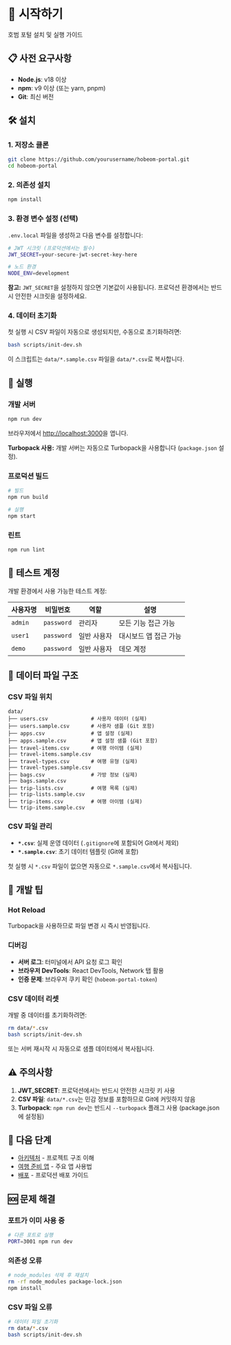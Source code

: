 # 🚀 시작하기

호범 포털 설치 및 실행 가이드

## 📋 사전 요구사항

- **Node.js**: v18 이상
- **npm**: v9 이상 (또는 yarn, pnpm)
- **Git**: 최신 버전

## 🛠️ 설치

### 1. 저장소 클론

```bash
git clone https://github.com/yourusername/hobeom-portal.git
cd hobeom-portal
```

### 2. 의존성 설치

```bash
npm install
```

### 3. 환경 변수 설정 (선택)

`.env.local` 파일을 생성하고 다음 변수를 설정합니다:

```bash
# JWT 시크릿 (프로덕션에서는 필수)
JWT_SECRET=your-secure-jwt-secret-key-here

# 노드 환경
NODE_ENV=development
```

**참고:** `JWT_SECRET`을 설정하지 않으면 기본값이 사용됩니다. 프로덕션 환경에서는 반드시 안전한 시크릿을 설정하세요.

### 4. 데이터 초기화

첫 실행 시 CSV 파일이 자동으로 생성되지만, 수동으로 초기화하려면:

```bash
bash scripts/init-dev.sh
```

이 스크립트는 `data/*.sample.csv` 파일을 `data/*.csv`로 복사합니다.

## 🏃 실행

### 개발 서버

```bash
npm run dev
```

브라우저에서 [http://localhost:3000](http://localhost:3000)을 엽니다.

**Turbopack 사용:** 개발 서버는 자동으로 Turbopack을 사용합니다 (`package.json` 설정).

### 프로덕션 빌드

```bash
# 빌드
npm run build

# 실행
npm start
```

### 린트

```bash
npm run lint
```

## 🔑 테스트 계정

개발 환경에서 사용 가능한 테스트 계정:

| 사용자명 | 비밀번호   | 역할        | 설명                  |
| -------- | ---------- | ----------- | --------------------- |
| `admin`  | `password` | 관리자      | 모든 기능 접근 가능   |
| `user1`  | `password` | 일반 사용자 | 대시보드 앱 접근 가능 |
| `demo`   | `password` | 일반 사용자 | 데모 계정             |

## 📂 데이터 파일 구조

### CSV 파일 위치

```
data/
├── users.csv              # 사용자 데이터 (실제)
├── users.sample.csv       # 사용자 샘플 (Git 포함)
├── apps.csv               # 앱 설정 (실제)
├── apps.sample.csv        # 앱 설정 샘플 (Git 포함)
├── travel-items.csv       # 여행 아이템 (실제)
├── travel-items.sample.csv
├── travel-types.csv       # 여행 유형 (실제)
├── travel-types.sample.csv
├── bags.csv               # 가방 정보 (실제)
├── bags.sample.csv
├── trip-lists.csv         # 여행 목록 (실제)
├── trip-lists.sample.csv
├── trip-items.csv         # 여행 아이템 (실제)
└── trip-items.sample.csv
```

### CSV 파일 관리

- **`*.csv`**: 실제 운영 데이터 (`.gitignore`에 포함되어 Git에서 제외)
- **`*.sample.csv`**: 초기 데이터 템플릿 (Git에 포함)

첫 실행 시 `*.csv` 파일이 없으면 자동으로 `*.sample.csv`에서 복사됩니다.

## 🧪 개발 팁

### Hot Reload

Turbopack을 사용하므로 파일 변경 시 즉시 반영됩니다.

### 디버깅

- **서버 로그**: 터미널에서 API 요청 로그 확인
- **브라우저 DevTools**: React DevTools, Network 탭 활용
- **인증 문제**: 브라우저 쿠키 확인 (`hobeom-portal-token`)

### CSV 데이터 리셋

개발 중 데이터를 초기화하려면:

```bash
rm data/*.csv
bash scripts/init-dev.sh
```

또는 서버 재시작 시 자동으로 샘플 데이터에서 복사됩니다.

## ⚠️ 주의사항

1. **JWT_SECRET**: 프로덕션에서는 반드시 안전한 시크릿 키 사용
2. **CSV 파일**: `data/*.csv`는 민감 정보를 포함하므로 Git에 커밋하지 않음
3. **Turbopack**: `npm run dev`는 반드시 `--turbopack` 플래그 사용 (package.json에 설정됨)

## 🔗 다음 단계

- [아키텍처](architecture.md) - 프로젝트 구조 이해
- [여행 준비 앱](../src/app/dashboard/travel-prep/README.md) - 주요 앱 사용법
- [배포](deployment.md) - 프로덕션 배포 가이드

## 🆘 문제 해결

### 포트가 이미 사용 중

```bash
# 다른 포트로 실행
PORT=3001 npm run dev
```

### 의존성 오류

```bash
# node_modules 삭제 후 재설치
rm -rf node_modules package-lock.json
npm install
```

### CSV 파일 오류

```bash
# 데이터 파일 초기화
rm data/*.csv
bash scripts/init-dev.sh
```
